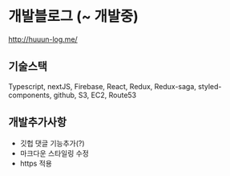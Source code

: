 # 개발블로그 (~ 개발중)
http://huuun-log.me/

## 기술스택
Typescript, nextJS, Firebase, React, Redux, Redux-saga, styled-components, github, S3, EC2, Route53

## 개발추가사항
- 깃헙 댓글 기능추가(?)
- 마크다운 스타일링 수정 
- https 적용
